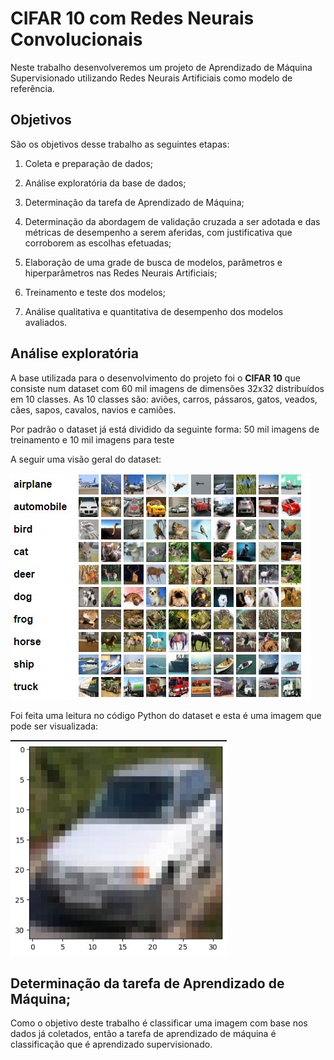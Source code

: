 # CIFAR 10 com Redes Neurais Convolucionais

Neste trabalho desenvolveremos um projeto de Aprendizado de Máquina Supervisionado utilizando Redes Neurais Artificiais como modelo de referência.

## Objetivos

São os objetivos desse trabalho as seguintes etapas:

1. Coleta e preparação de dados;

2. Análise exploratória da base de dados;

3. Determinação da tarefa de Aprendizado de Máquina;

4. Determinação da abordagem de validação cruzada a ser adotada e das métricas de desempenho a serem aferidas, com justificativa que corroborem as escolhas efetuadas;

5. Elaboração de uma grade de busca de modelos, parâmetros e hiperparâmetros nas Redes Neurais Artificiais;

6. Treinamento e teste dos modelos;

7. Análise qualitativa e quantitativa de desempenho dos modelos avaliados.

## Análise exploratória 

A base utilizada para o desenvolvimento do projeto foi o **CIFAR 10** que consiste num dataset com 60 mil imagens de dimensões 32x32 distribuídos em 10 classes. As 10 classes são: aviões, carros, pássaros, gatos, veados, cães, sapos, cavalos, navios e camiões.

Por padrão o dataset já está dividido da seguinte forma: 50 mil imagens de treinamento e 10 mil imagens para teste

A seguir uma visão geral do dataset:

![](./imagens/img1.jpg)

Foi feita uma leitura no código Python do dataset e esta é uma imagem que pode ser visualizada:

![](./imagens/img2.jpg)

## Determinação da tarefa de Aprendizado de Máquina;
Como o objetivo deste trabalho é classificar uma imagem com base nos dados já coletados, então a tarefa de aprendizado de máquina é classificação que é aprendizado supervisionado.
